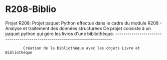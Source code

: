 # R208-Biblio
Projet R208: 
            Projet paquet Python effectué dans le cadre du module R208 - Analyse et traitement des données structurées
            Ce projet consiste à un paquet python qui gère les livres d'une bibliothèque.
            ----------------------------------------------------------------------------
            
            
            Création de la bibliothèque avec les objets Livre et Bibliothèque 
